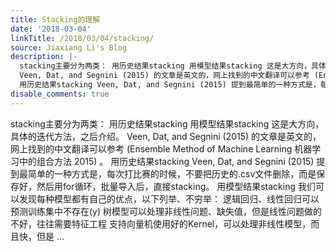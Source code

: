 ```yaml
---
title: Stacking的理解
date: '2018-03-04'
linkTitle: /2018/03/04/stacking/
source: Jiaxiang Li's Blog
description: |-
  stacking主要分为两类： 用历史结果stacking 用模型结果stacking 这是大方向，具体的迭代方法，之后介绍。
  Veen, Dat, and Segnini (2015) 的文章是英文的，网上找到的中文翻译可以参考 (Ensemble Method of Machine Learning 机器学习中的组合方法 2015) 。
  用历史结果stacking Veen, Dat, and Segnini (2015) 提到最简单的一种方式是，每次打比赛的时候，不要把历史的.csv文件删除，而是保存好，然后用for循环，批量导入后，直接stacking。 用模型结果stacking 我们可以发现每种模型都有自己的优点，以下列举、不穷举： 逻辑回归、线性回归可以预测训练集中不存在\(y\) 树模型可以处理非线性问题、缺失值，但是线性问题做的不好，往往需要特征工程 支持向量机使用好的Kernel，可以处理非线性模型，而且快，但是 ...
disable_comments: true
---
```

stacking主要分为两类： 用历史结果stacking 用模型结果stacking 这是大方向，具体的迭代方法，之后介绍。
Veen, Dat, and Segnini (2015) 的文章是英文的，网上找到的中文翻译可以参考 (Ensemble Method of Machine Learning 机器学习中的组合方法 2015) 。
用历史结果stacking Veen, Dat, and Segnini (2015) 提到最简单的一种方式是，每次打比赛的时候，不要把历史的.csv文件删除，而是保存好，然后用for循环，批量导入后，直接stacking。 用模型结果stacking 我们可以发现每种模型都有自己的优点，以下列举、不穷举： 逻辑回归、线性回归可以预测训练集中不存在\(y\) 树模型可以处理非线性问题、缺失值，但是线性问题做的不好，往往需要特征工程 支持向量机使用好的Kernel，可以处理非线性模型，而且快，但是 ...